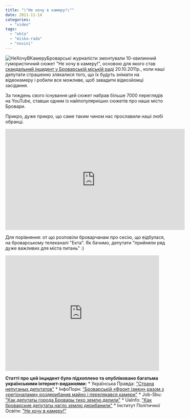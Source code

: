 ```yaml
---
title: "\"Не хочу в камеру!\""
date: 2011-11-14
categories: 
  - "video"
tags: 
  - "ekta"
  - "miska-rada"
  - "novini"
---
```


![](https://mpz.brovary.org/wp-content/uploads/2011/11/НеХочуВКамеру.jpg "НеХочуВКамеру")Броварські журналісти змонтували 10-хвилинний гумористичний сюжет "Не хочу в камеру!", основою для якого став [скандальний інцидент у Броварській міській раді](https://mpz.brovary.org/novini/miska-rada-sprobuvala-zaboroniti-videozapis-sesiie-20102011/ "Броварська міська рада заборонила відеозапис сесії 20.10.2011") 20.10.2011р., коли наші депутати страшенно злякалися того, що їх будуть знімати на відеокамеру і робили все можливе, щоб завадити відеозйомці засідання.<!--more-->

За тиждень свого існування цей сюжет набрав більше 7000 переглядів на YouTube, ставши одним із найпопулярніших сюжетів про наше місто Бровари.

Прикро, дуже прикро, що саме таким чином нас прославили наші любі обранці.

<iframe width="560" height="315" src="http://www.youtube.com/embed/77lwLGI6AKQ" frameborder="0" allowfullscreen></iframe>

Для порівняння: от що розповіли броварчанам про сесію, що відбулася, на броварському телеканалі "Екта". Як бачимо, депутати "прийняли ряд дуже важливих для міста питань" :)

<iframe width="480" height="360" src="http://www.youtube.com/embed/IQcnq3z150c" frameborder="0" allowfullscreen></iframe>

**Статті про цей інцидент було підхоплено та опубліковано багатьма українськими інтернет-виданнями:** \* Українська Правда: ["Страна непуганых депутатов"](http://blogs.pravda.com.ua/authors/yusov/4ebcfe8563258/) \* ІнфоПорн: ["Броварській «Фронт ізмєн» разом з «регіоналами» роздерибанив майно і перелякався камери"](http://infoporn.org.ua/news/urn:news:2B8EB6CE) \* Job-Sbu: ["Как депутаты города Бровары тихо землю делили"](http://job-sbu.org/kak-deputatyi-goroda-brovaryi-tiho-zemlyu-delili.html) \* UaInfo: ["Как броварские депутаты нагло землю дерибанили"](http://uainfo.censor.net.ua/news/7435--ak-brovarskie-deputaty-naglo-zemlyu-deribanil-foto-video.html) \* Інститут Політичної Освіти: ["Не хочу в камеру!"](http://www.ipo.org.ua/news/1235/)
